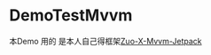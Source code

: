 # DemoTestMvvm
本Demo 用的 是本人自己得框架[Zuo-X-Mvvm-Jetpack](https://github.com/dazuoit/Zuo-X-Mvvm-Jetpack)
